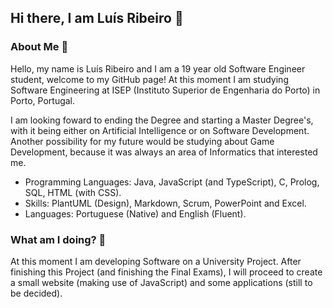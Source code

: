 
## Hi there, I am Luís Ribeiro 👋 

### About Me 🤙 

Hello, my name is Luís Ribeiro and I am a 19 year old Software Engineer student, welcome to my GitHub page!
At this moment I am studying Software Engineering at ISEP (Instituto Superior de Engenharia do Porto) in Porto, Portugal.

I am looking foward to ending the Degree and starting a Master Degree's, with it being either on Artificial Intelligence or on Software Development.
Another possibility for my future would be studying about Game Development, because it was always an area of Informatics that interested me.

* Programming Languages: Java, JavaScript (and TypeScript), C, Prolog, SQL, HTML (with CSS).
* Skills: PlantUML (Design), Markdown, Scrum, PowerPoint and Excel.
* Languages: Portuguese (Native) and English (Fluent).

### What am I doing? 🎯

At this moment I am developing Software on a University Project.
After finishing this Project (and finishing the Final Exams), I will proceed to create a small website (making use of JavaScript) and some applications (still to be decided).
